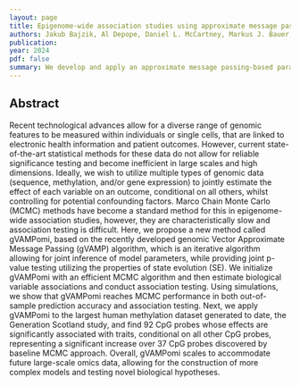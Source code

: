 ```yaml
---
layout: page
title: Epigenome-wide association studies using approximate message passing
authors: Jakub Bajzik, Al Depope, Daniel L. McCartney, Markus J. Bauer, Riccardo E. Marioni, Marco Mondelli and Matthew R. Robinson
publication: 
year: 2024
pdf: false
summary: We develop and apply an approximate message passing-based paradigm called gVAMPomi to the largest human methylation dataset generated to date, the Generation Scotland study, and find 92 CpG probes whose effects are significantly associated with traits, conditional on all other CpG probes, representing a significant increase over 37 CpG probes discovered by baseline MCMC approach.
---
```



## Abstract

Recent technological advances allow for a diverse range of genomic features to be measured within individuals or single cells, that are linked to electronic health information and patient outcomes. However, current state-of-the-art statistical methods for these data do not allow for reliable significance testing and become inefficient in large scales and high dimensions. Ideally, we wish to utilize multiple types of genomic data (sequence, methylation, and/or gene expression) to jointly estimate the effect of each variable on an outcome, conditional on all others, whilst controlling for potential confounding factors. Marco Chain Monte Carlo (MCMC) methods have become a standard method for this in epigenome-wide association studies, however, they are characteristically slow and association testing is difficult. Here, we propose a new method called gVAMPomi, based on the recently developed genomic Vector Approximate Message Passing (gVAMP) algorithm, which is an iterative algorithm allowing for joint inference of model parameters, while providing joint p-value testing utilizing the properties of state evolution (SE). We initialize gVAMPomi with an efficient MCMC algorithm and then estimate biological variable associations and conduct association testing. Using simulations, we show that gVAMPomi reaches MCMC performance in both out-of-sample prediction accuracy and association testing. Next, we apply gVAMPomi to the largest human methylation dataset generated to date, the Generation Scotland study, and find 92 CpG probes whose effects are significantly associated with traits, conditional on all other CpG probes, representing a significant increase over 37 CpG probes discovered by baseline MCMC approach. Overall, gVAMPomi scales to accommodate future large-scale omics data, allowing for the construction of more complex models and testing novel biological hypotheses.
